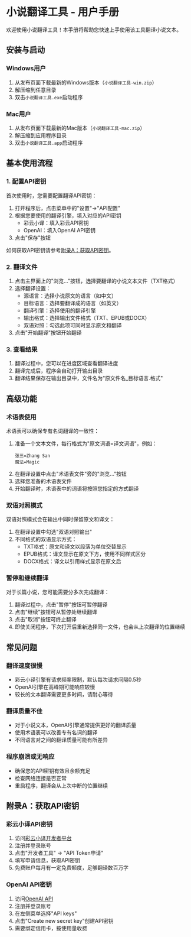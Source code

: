 # 小说翻译工具 - 用户手册

欢迎使用小说翻译工具！本手册将帮助您快速上手使用该工具翻译小说文本。

## 安装与启动

### Windows用户

1. 从发布页面下载最新的Windows版本（`小说翻译工具-win.zip`）
2. 解压缩到任意目录
3. 双击`小说翻译工具.exe`启动程序

### Mac用户

1. 从发布页面下载最新的Mac版本（`小说翻译工具-mac.zip`）
2. 解压缩到应用程序目录
3. 双击`小说翻译工具.app`启动程序

## 基本使用流程

### 1. 配置API密钥

首次使用时，您需要配置翻译API密钥：

1. 打开程序后，点击菜单中的"设置"→"API配置"
2. 根据您要使用的翻译引擎，填入对应的API密钥
   - 彩云小译：填入彩云API密钥
   - OpenAI：填入OpenAI API密钥
3. 点击"保存"按钮

如何获取API密钥请参考[附录A：获取API密钥](#附录a获取api密钥)。

### 2. 翻译文件

1. 点击主界面上的"浏览..."按钮，选择要翻译的小说文本文件（TXT格式）
2. 选择翻译设置：
   - 源语言：选择小说原文的语言（如中文）
   - 目标语言：选择要翻译成的语言（如英文）
   - 翻译引擎：选择使用的翻译引擎
   - 输出格式：选择输出文件格式（TXT、EPUB或DOCX）
   - 双语对照：勾选此项可同时显示原文和翻译
3. 点击"开始翻译"按钮开始翻译

### 3. 查看结果

1. 翻译过程中，您可以在进度区域查看翻译进度
2. 翻译完成后，程序会自动打开输出目录
3. 翻译结果保存在输出目录中，文件名为"原文件名_目标语言.格式"

## 高级功能

### 术语表使用

术语表可以确保专有名词翻译的一致性：

1. 准备一个文本文件，每行格式为"原文词语=译文词语"，例如：
   ```
   张三=Zhang San
   魔法=Magic
   ```
2. 在翻译设置中点击"术语表文件"旁的"浏览..."按钮
3. 选择您准备的术语表文件
4. 开始翻译时，术语表中的词语将按照您指定的方式翻译

### 双语对照模式

双语对照模式会在输出中同时保留原文和译文：

1. 在翻译设置中勾选"双语对照输出"
2. 不同格式的双语显示方式：
   - TXT格式：原文和译文以段落为单位交替显示
   - EPUB格式：译文显示在原文下方，使用不同样式区分
   - DOCX格式：译文以引用样式显示在原文后

### 暂停和继续翻译

对于长篇小说，您可能需要分多次完成翻译：

1. 翻译过程中，点击"暂停"按钮可暂停翻译
2. 点击"继续"按钮可从暂停处继续翻译
3. 点击"取消"按钮可终止翻译
4. 即使关闭程序，下次打开后重新选择同一文件，也会从上次翻译的位置继续

## 常见问题

### 翻译速度很慢

- 彩云小译引擎有请求频率限制，默认每次请求间隔0.5秒
- OpenAI引擎在高峰期可能响应较慢
- 较长的文本翻译需要更多时间，请耐心等待

### 翻译质量不佳

- 对于小说文本，OpenAI引擎通常提供更好的翻译质量
- 使用术语表可以改善专有名词的翻译
- 不同语言对之间的翻译质量可能有所差异

### 程序崩溃或无响应

- 确保您的API密钥有效且余额充足
- 检查网络连接是否正常
- 重启程序，翻译会从上次中断的位置继续

## 附录A：获取API密钥

### 彩云小译API密钥

1. 访问[彩云小译开发者平台](https://platform.caiyunapp.com/login)
2. 注册并登录账号
3. 点击"开发者工具" → "API Token申请"
4. 填写申请信息，获取API密钥
5. 免费账户每月有一定免费额度，足够翻译数百万字

### OpenAI API密钥

1. 访问[OpenAI API](https://platform.openai.com/signup)
2. 注册并登录账号
3. 在左侧菜单选择"API keys"
4. 点击"Create new secret key"创建API密钥
5. 需要绑定信用卡，按使用量收费 